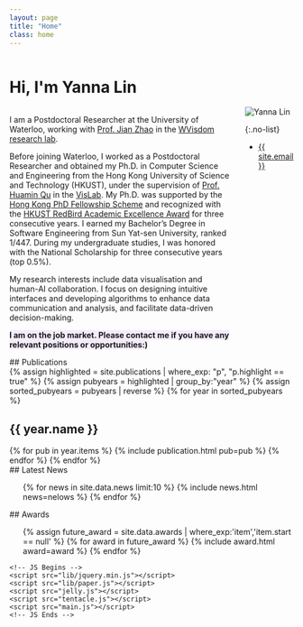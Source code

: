 ```yaml
---
layout: page
title: "Home"
class: home
---
```

<body style=""><path>



<div class="columns" markdown="1">

# Hi, I'm Yanna Lin

</div>

<div class="columns" markdown="1">

<div class="intro" markdown="1">

I am a Postdoctoral Researcher at the University of Waterloo, working with [Prof. Jian Zhao](https://www.jeffjianzhao.com) in the [WVisdom research lab](https://www.jeffjianzhao.com/team).

Before joining Waterloo, I worked as a Postdoctoral Researcher and obtained my Ph.D. in Computer Science and Engineering from the Hong Kong University of Science and Technology (HKUST), under the supervision of [Prof. Huamin Qu](http://www.huamin.org) in the [VisLab](http://vis.cse.ust.hk). 
My Ph.D. was supported by the [Hong Kong PhD Fellowship Scheme](https://cerg1.ugc.edu.hk/hkpfs/index.html) and recognized with the [HKUST RedBird Academic Excellence Award](https://fytgs.hkust.edu.hk/admissions/Admission-to-Hong-Kong-Campus/submitting-an-application/scholarships-and-fees) for three consecutive years.
I earned my Bachelor’s Degree in Software Engineering from Sun Yat-sen University, ranked 1/447.
During my undergraduate studies, I was honored with the National Scholarship for three consecutive years (top 0.5%).

My research interests include data visualisation and human-AI collaboration. I focus on designing intuitive interfaces and developing algorithms to enhance data communication and analysis, and facilitate data-driven decision-making.


<span style="background-color:#f4ecfc; font-weight: bold;">I am on the job market. Please contact me if you have any relevant positions or opportunities:) </span>

</div>

<div class="me" markdown="1">
<picture>
  <source srcset='/images/lala4.0.png' type='image/webp' />
  <img
    src='/images/lala4.0.png'
    alt='Yanna Lin'>
</picture>

{:.no-list}
* <a href="mailto:{{ site.email }}">{{ site.email }}</a>
<!-- * NSH 2602B -->
</div>

</div>

<!-- ## Featured Projects

<div class="featured-projects">
  {% assign sorted_projects = site.data.projects | sort: 'highlight' %}
  {% for project in sorted_projects %}
    {% if project.highlight %}
      {% include project.html project=project %}
    {% endif %}
  {% endfor %}
</div>
<a href="{{ "/projects/" | relative_url }}" class="button">
  <i class="fas fa-chevron-circle-right"></i>
  Show More Projects
</a> -->

<!-- ## Featured Publications -->

<div class="columns" markdown="1">
## Publications 
</div>
{% assign highlighted = site.publications | where_exp: "p", "p.highlight == true" %}
{% assign pubyears = highlighted | group_by:"year" %}
{% assign sorted_pubyears = pubyears | reverse %}
{% for year in sorted_pubyears %}
 <h2 class="publicationyear" href="#y{{ year.name }}"><span> {{ year.name }} </span> </h2>
{% for pub in year.items %}
  {% include publication.html pub=pub %}
{% endfor %}
{% endfor %}

<script>
  {% include itemsjs.min.js %}
  {% include pubfilter.js %}
</script>


<div class="news-travel" markdown="1">

<div class="news" markdown="1">
## Latest News

<ul class="scroll-bar">
{% for news in site.data.news limit:10 %}
  {% include news.html news=nelows %}
{% endfor %}
</ul>

</div>

<div class="award" markdown="1">
## Awards

  <ul class="scroll-bar">
    {% assign future_award = site.data.awards | where_exp:'item','item.start == null' %}
    {% for award in future_award %}
      {% include award.html award=award %}
    {% endfor %}
  </ul>

</div>

</div>


    <!-- JS Begins -->
    <script src="lib/jquery.min.js"></script>
    <script src="lib/paper.js"></script>
    <script src="jelly.js"></script>
    <script src="tentacle.js"></script>
    <script src="main.js"></script>
    <!-- JS Ends -->
  </path>

</body>
